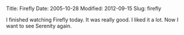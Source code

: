 Title: Firefly
Date: 2005-10-28
Modified: 2012-09-15
Slug: firefly

I finished watching Firefly today. It was really good. I liked it a lot. Now I want to see Serenity again.
